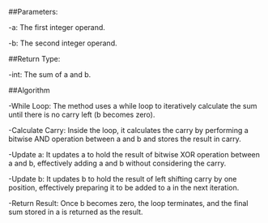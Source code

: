 ##Parameters:

-a: The first integer operand.

-b: The second integer operand.

##Return Type:

-int: The sum of a and b.

##Algorithm

-While Loop: The method uses a while loop to iteratively calculate the sum until there is no carry left (b becomes zero).

-Calculate Carry: Inside the loop, it calculates the carry by performing a bitwise AND operation between a and b and stores the result in carry.

-Update a: It updates a to hold the result of bitwise XOR operation between a and b, effectively adding a and b without considering the carry.

-Update b: It updates b to hold the result of left shifting carry by one position, effectively preparing it to be added to a in the next iteration.

-Return Result: Once b becomes zero, the loop terminates, and the final sum stored in a is returned as the result.
